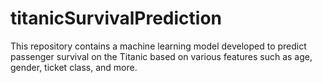 # titanicSurvivalPrediction
This repository contains a machine learning model developed to predict passenger survival on the Titanic based on various features such as age, gender, ticket class, and more.
